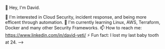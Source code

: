 👋 Hey, I'm David.

👀 I'm interested in Cloud Security, incident response, and being more efficent through automation.
🌱 I'm currently learning Linux, AWS, Terraform, Docker and many other Security Frameworks.
📫 How to reach me: https://www.linkedin.com/in/david-yeti/
⚡ Fun fact: I lost my last baby tooth at 24.
-->

